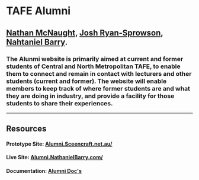 # TAFE Alumni
## [Nathan McNaught](http://createtechshare.com/nmwebdesign/), [Josh Ryan-Sprowson](http://melodicdoessites.com/), [Nahtaniel Barry](http://nathanielbarry.com).
### The Alunmi website is primarily aimed at current and former students of Central and North Metropolitan TAFE, to enable them to connect and remain in contact with lecturers and other students (current and former). The website will enable members to keep track of where former students are and what they are doing in industry, and provide a facility for those students to share their experiences.

---

## Resources
#### Prototype Site: [Alumni.Sceencraft.net.au/](https://alumni.screencraft.net.au/)
#### Live Site: [Alumni.NathanielBarry.com/](https://alumni.nathanielbarry.com/)
#### Documentation: [Alumni Doc's](http://alumnidocs.nathanielbarry.com/)